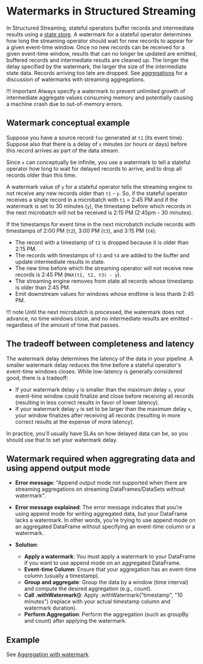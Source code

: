 # Watermarks in Structured Streaming

In Structured Streaming, stateful operators buffer records and intermediate results using a [state store](../stream_options/state_stores.md). A watermark for a stateful operator determines how long the streaming operator should wait for new records to appear for a given event-time window. Once no new records can be received for a given event-time window, results that can no longer be updated are emitted, buffered records and intermediate results are cleaned up. The longer the delay specified by the watermark, the larger the size of the intermediate state data. Records arriving too late are dropped. See [aggregations](../stateful/aggregation.md) for a discussion of watermarks with streaming aggregations.

!!! important
    Always specify a watermark to prevent unlimited growth of intermediate aggregate values consuming memory and potentially causing a machine crash due to out-of-memory errors.

## Watermark conceptual example

Suppose you have a source record `foo` generated at `t1` (its event time). Suppose also that there is a delay of `x` minutes (or hours or days) before this record arrives as part of the data stream.

Since `x` can conceptually be infinite, you use a watermark to tell a stateful operator how long to wait for delayed records to arrive, and to drop all records older than this time. 

A watermark value of `y` for a stateful operator tells the streaming engine to not receive any new records older than `t1` - `y`. So, if the stateful operator receives a single record in a microbatch with `t1` = 2:45 PM and if the watermark is set to 30 minutes (`y`), the timestamp before which records in the next microbatch will not be received is 2:15 PM (2:45pm - 30 minutes).

If the timestamps for event time in the next microbatch include records with timestamps of 2:00 PM (`t2`), 3:00 PM (`t3`), and 3:15 PM (`t4`):

- The record with a timestamp of `t2` is dropped because it is older than 2:15 PM.
- The records with timestamps of `t3` and `t4` are added to the buffer and update intermediate results in state.
- The new time before which the streaming operator will not receive new records is 2:45 PM (`MAX(t1, t2, t3) - y`).
- The streaming engine removes from state all records whose timestamp is older than 2:45 PM.
- Emit downstream values for windows whose endtime is less thanb 2:45 PM.

!!! note
    Until the next microbatch is processed, the watermark does not advance, no time windows close, and no intermediate results are emitted - regardless of the amount of time that passes.

## The tradeoff between completeness and latency

The watermark delay determines the latency of the data in your pipeline. A smaller watermark delay reduces the time before a stateful operator's event-time windows closes. While low-latency is generally considered good, there is a tradeoff:

- If your watermark delay `y` is smaller than the maximum delay `x`, your event-time window could finalize and close before receiving all records (resulting in less correct results in favor of lower latency). 
- If your watermark delay `y` is set to be larger than the maximum delay `x`, your window finalizes after receiving all records (resulting in more correct results at the expense of more latency). 

In practice, you'll usually have SLAs on how delayed data can be, so you should use that to set your watermark delay.

## Watermark required when aggregrating data and using append output mode

- **Error message**: "Append output mode not supported when there are streaming aggregations on streaming DataFrames/DataSets without watermark".
- **Error message explained**: The error message indicates that you’re using append mode for writing aggregated data, but your DataFrame lacks a watermark. In other words, you’re trying to use append mode on an aggregated DataFrame without specifying an event-time column or a watermark.
- **Solution**:

  - **Apply a watermark**: You must apply a watermark to your DataFrame if you want to use append mode on an aggregated DataFrame.
  - **Event-time Column**: Ensure that your aggregation has an event-time column (usually a timestamp).
  - **Group and aggregate**: Group the data by a window (time interval) and compute the desired aggregation (e.g., count).
  - **Call .withWatermark()**: Apply .withWatermark("timestamp", "10 minutes") (replace with your actual timestamp column and watermark duration).
  - **Perform Aggregation**: Perform the aggregation (such as groupBy and count) after applying the watermark.

## Example

See [Aggregation with watermark](../../examples/aggregation-with-watermark.md).
